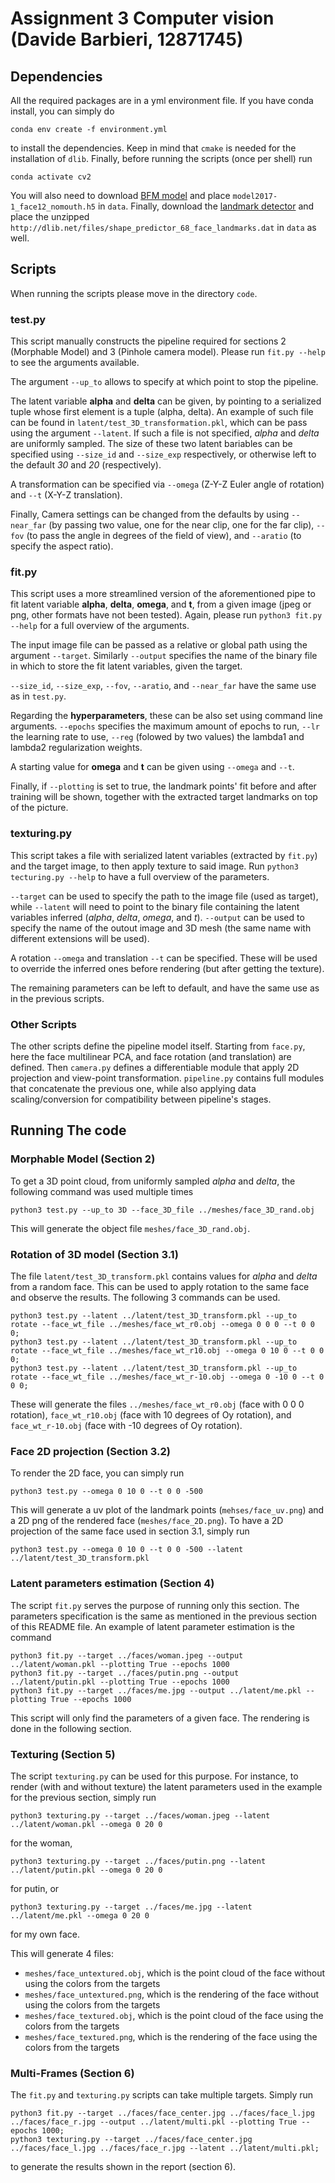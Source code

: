 # Assignment 3 Computer vision (Davide Barbieri, 12871745)

## Dependencies

All the required packages are in a yml environment file. If you have conda install, you can simply do 

`conda env create -f environment.yml`

to install the dependencies. Keep in mind that `cmake` is needed for the installation of `dlib`. Finally, before running the scripts (once per shell) run

`conda activate cv2`

You will also need to download [BFM model](https://faces.dmi.unibas.ch/bfm/bfm2017.html) and place `model2017-1_face12_nomouth.h5` in `data`. Finally, download the [landmark detector](http://dlib.net/files/shape_predictor_68_face_landmarks.dat.bz2) and place the unzipped `http://dlib.net/files/shape_predictor_68_face_landmarks.dat` in `data` as well.

## Scripts

When running the scripts please move in the directory `code`.

### test.py

This script manually constructs the pipeline required for sections 2 (Morphable Model) and 3 (Pinhole camera model). Please run `fit.py --help` to see the arguments available. 

The argument `--up_to` allows to specify at which point to stop the pipeline. 

The latent variable **alpha** and **delta** can be given, by pointing to a serialized tuple whose first element is a tuple (alpha, delta). An example of such file can be found in `latent/test_3D_transformation.pkl`, which can be pass using the argument `--latent`. If such a file is not specified, *alpha* and *delta* are uniformly sampled. The size of these two latent bariables can be specified using `--size_id` and `--size_exp` respectively, or otherwise left to the default *30* and *20* (respectively).

A transformation can be specified via `--omega` (Z-Y-Z Euler angle of rotation) and `--t` (X-Y-Z translation).

Finally, Camera settings can be changed from the defaults by using `--near_far` (by passing two value, one for the near clip, one for the far clip), `--fov` (to pass the angle in degrees of the field of view), and `--aratio` (to specify the aspect ratio).

### fit.py

This script uses a more streamlined version of the aforementioned pipe to fit latent variable **alpha**, **delta**, **omega**, and **t**, from a given image (jpeg or png, other formats have not been tested). Again, please run `python3 fit.py --help` for a full overview of the arguments.

The input image file can be passed as a relative or global path using the argument `--target`. Similarly `--output` specifies the name of the binary file in which to store the fit latent variables, given the target.

`--size_id`, `--size_exp`, `--fov`, `--aratio`, and `--near_far` have the same use as in `test.py`.

Regarding the **hyperparameters**, these can be also set using command line arguments. `--epochs` specifies the maximum amount of epochs to run, `--lr` the learning rate to use, `--reg` (folowed by two values) the lambda1 and lambda2 regularization weights.

A starting value for **omega** and **t** can be given using `--omega` and `--t`.

Finally, if `--plotting` is set to true, the landmark points' fit before and after training will be shown, together with the extracted target landmarks on top of the picture.

### texturing.py

This script takes a file with serialized latent variables (extracted by `fit.py`) and the target image, to then apply texture to said image. Run `python3 tecturing.py --help` to have a full overview of the parameters.

`--target` can be used to specify the path to the image file (used as target), while `--latent` will need to point to the binary file containing the latent variables inferred (*alpha*, *delta*, *omega*, and *t*). `--output` can be used to specify the name of the outout image and 3D mesh (the same name with different extensions will be used).

A rotation `--omega` and translation `--t` can be specified. These will be used to override the inferred ones before rendering (but after getting the texture).

The remaining parameters can be left to default, and have the same use as in the previous scripts.

### Other Scripts

The other scripts define the pipeline model itself. Starting from `face.py`, here the face multilinear PCA, and face rotation (and translation) are defined. Then `camera.py` defines a differentiable module that apply 2D projection and view-point transformation. `pipeline.py` contains full modules that concatenate the previous one, while also applying data scaling/conversion for compatibility between pipeline's stages.

## Running The code

### Morphable Model (Section 2)

To get a 3D point cloud, from uniformly sampled *alpha* and *delta*, the following command was used multiple times

```
python3 test.py --up_to 3D --face_3D_file ../meshes/face_3D_rand.obj
```

This will generate the object file `meshes/face_3D_rand.obj`.

### Rotation of 3D model (Section 3.1)

The file `latent/test_3D_transform.pkl` contains values for *alpha* and *delta* from a random face. This can be used to apply rotation to the same face and observe the results. The following 3 commands can be used.

```
python3 test.py --latent ../latent/test_3D_transform.pkl --up_to rotate --face_wt_file ../meshes/face_wt_r0.obj --omega 0 0 0 --t 0 0 0;
python3 test.py --latent ../latent/test_3D_transform.pkl --up_to rotate --face_wt_file ../meshes/face_wt_r10.obj --omega 0 10 0 --t 0 0 0;
python3 test.py --latent ../latent/test_3D_transform.pkl --up_to rotate --face_wt_file ../meshes/face_wt_r-10.obj --omega 0 -10 0 --t 0 0 0;
```

These will generate the files `../meshes/face_wt_r0.obj` (face with 0 0 0 rotation), `face_wt_r10.obj` (face with 10 degrees of Oy rotation), and `face_wt_r-10.obj` (face with -10 degrees of Oy rotation).

### Face 2D projection (Section 3.2)

To render the 2D face, you can simply run

```
python3 test.py --omega 0 10 0 --t 0 0 -500
```

This will generate a uv plot of the landmark points (`mehses/face_uv.png`) and a 2D png of the rendered face (`meshes/face_2D.png`). To have a 2D projection of the same face used in section 3.1, simply run

```
python3 test.py --omega 0 10 0 --t 0 0 -500 --latent ../latent/test_3D_transform.pkl
```

### Latent parameters estimation (Section 4)

The script `fit.py` serves the purpose of running only this section. The parameters specification is the same as mentioned in the previous section of this README file. An example of latent parameter estimation is the command

```
python3 fit.py --target ../faces/woman.jpeg --output ../latent/woman.pkl --plotting True --epochs 1000
python3 fit.py --target ../faces/putin.png --output ../latent/putin.pkl --plotting True --epochs 1000
python3 fit.py --target ../faces/me.jpg --output ../latent/me.pkl --plotting True --epochs 1000
```

This script will only find the parameters of a given face. The rendering is done in the following section.

### Texturing (Section 5)

The script `texturing.py` can be used for this purpose. For instance, to render (with and without texture) the latent parameters used in the example for the previous section, simply run

```
python3 texturing.py --target ../faces/woman.jpeg --latent ../latent/woman.pkl --omega 0 20 0
```

for the woman,


```
python3 texturing.py --target ../faces/putin.png --latent ../latent/putin.pkl --omega 0 20 0
```

for putin, or

```
python3 texturing.py --target ../faces/me.jpg --latent ../latent/me.pkl --omega 0 20 0
```

for my own face.

This will generate 4 files:

* `meshes/face_untextured.obj`, which is the point cloud of the face without using the colors from the targets
* `meshes/face_untextured.png`, which is the rendering of the face without using the colors from the targets
* `meshes/face_textured.obj`, which is the point cloud of the face using the colors from the targets
* `meshes/face_textured.png`, which is the rendering of the face using the colors from the targets

### Multi-Frames (Section 6)

The `fit.py` and `texturing.py` scripts can take multiple targets. Simply run

```
python3 fit.py --target ../faces/face_center.jpg ../faces/face_l.jpg ../faces/face_r.jpg --output ../latent/multi.pkl --plotting True --epochs 1000;
python3 texturing.py --target ../faces/face_center.jpg ../faces/face_l.jpg ../faces/face_r.jpg --latent ../latent/multi.pkl;
```

to generate the results shown in the report (section 6).
